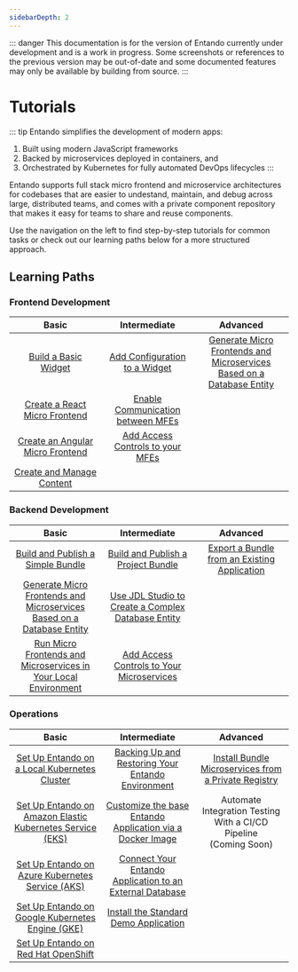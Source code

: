 ```yaml
---
sidebarDepth: 2
---
```

::: danger
This documentation is for the version of Entando currently under development and is a work in progress.
Some screenshots or references to the previous version may be out-of-date and some documented features may
only be available by building from source.
:::

# Tutorials

::: tip Entando simplifies the development of modern apps:

1. Built using modern JavaScript frameworks
2. Backed by microservices deployed in containers, and
3. Orchestrated by Kubernetes for fully automated DevOps lifecycles
:::

Entando supports full stack micro frontend and microservice architectures for codebases that are easier to undestand, maintain, and debug across large, distributed teams, and comes with a private component repository that makes it easy for teams to share and reuse components.

Use the navigation on the left to find step-by-step tutorials for common tasks or check out our learning paths below for a more structured approach.

## Learning Paths
### Frontend Development

<style>
table th:first-of-type {
    width: 33%;
}
table th:nth-of-type(2) {
    width: 33%;
}
table th:nth-of-type(3) {
    width: 34%;
}
</style>

| Basic | Intermediate | Advanced
| :-: | :-: | :-:
| [Build a Basic Widget](./cms/app-builder/hello-world.md)| [Add Configuration to a Widget](./micro-frontends/widget-configuration.md)| [Generate Micro Frontends and Microservices Based on a Database Entity](./backend-developers/generate-microservices-and-micro-frontends.md) |
| [Create a React Micro Frontend](./micro-frontends/react.md) | [Enable Communication between MFEs](./micro-frontends/communication.md) |
| [Create an Angular Micro Frontend](./micro-frontends/angular.md) | [Add Access Controls to your MFEs](./backend-developers/add-access-controls.md) |
| [Create and Manage Content](./cms/content-tutorial.md)| |


### Backend Development

| Basic | Intermediate | Advanced
| :-: | :-: | :-:
| [Build and Publish a Simple Bundle](./ecr/publish-project-bundle.md)| [Build and Publish a Project Bundle](./ecr/publish-project-bundle.md) | [Export a Bundle from an Existing Application](./ecr/export-bundle-from-application.md) |
| [Generate Micro Frontends and Microservices Based on a Database Entity](./backend-developers/generate-microservices-and-micro-frontends.md) |[Use JDL Studio to Create a Complex Database Entity](./backend-developers/update-data-model.md) |
| [Run Micro Frontends and Microservices in Your Local Environment](./backend-developers/run-local.md) | [Add Access Controls to Your Microservices](./backend-developers/add-access-controls.md) |

### Operations

| Basic | Intermediate | Advanced
| :-: | :-: | :-:
| [Set Up Entando on a Local Kubernetes Cluster](../docs/getting-started/) | [Backing Up and Restoring Your Entando Environment](./devops/backing-up-and-restoring-your-environment.md) | [Install Bundle Microservices from a Private Registry](./ecr/ecr-private-images.md) |
| [Set Up Entando on Amazon Elastic Kubernetes Service (EKS)](./devops/installation/elastic-kubernetes-service/eks-install.md) | [Customize the base Entando Application via a Docker Image](./devops/build-core-image.md) |Automate Integration Testing With a CI/CD Pipeline <br> (Coming Soon)|
| [Set Up Entando on Azure Kubernetes Service (AKS)](./devops/installation/azure-kubernetes-service/azure-install.md) |[Connect Your Entando Application to an External Database](./devops/external-database/) |
| [Set Up Entando on Google Kubernetes Engine (GKE)](./devops/installation/google-cloud-platform/gke-install.md) | [Install the Standard Demo Application](./samples/install-standard-demo.md)| 
| [Set Up Entando on Red Hat OpenShift](./devops/installation/open-shift/openshift-install.md) | |
